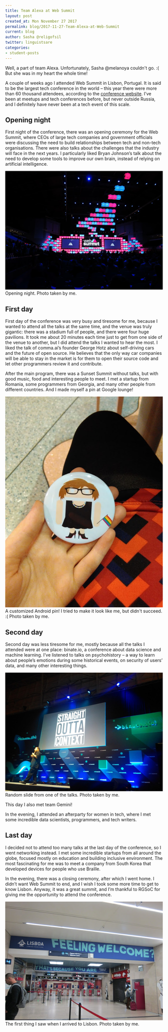 ```yaml
---
title: Team Alexa at Web Summit
layout: post
created_at: Mon November 27 2017
permalink: blog/2017-11-27-Team-Alexa-at-Web-Summit
current: blog
author: Sasha @religofsil
twitter: linguistsare
categories:
- student-posts
---
```


Well, a part of team Alexa. Unfortunately, Sasha @melanoya couldn't go. :(
But she was in my heart the whole time!

A couple of weeks ago I attended Web Summit in Lisbon, Portugal. It is said to be the largest tech conference in the world – this year there were more than 60 thousand attendees, according to the [conference website](https://websummit.com/). I’ve been at meetups and tech conferences before, but never outside Russia, and I definitely have never been at a tech event of this scale.

## Opening night
First night of the conference, there was an opening ceremony for the Web Summit, where CEOs of large tech companies and government officials were discussing the need to build relationships between tech and non-tech organisations. There were also talks about the challenges that the industry will face in the next years. I particularly liked Bryan Johnson’s talk about the need to develop some tools to improve our own brain, instead of relying on artificial intelligence.

<img src="/img/blog/2017/Alexa-opening.JPG" alt="Opening Night">
<div class="image-credits"> Opening night. Photo taken by me. </div>

## First day
First day of the conference was very busy and tiresome for me, because I wanted to attend all the talks at the same time, and the venue was truly gigantic: there was a stadium full of people, and there were four huge pavilions. It took me about 20 minutes each time just to get from one side of the venue to another, but I did attend the talks I wanted to hear the most. I liked the talk of comma.ai’s founder George Hotz about self-driving cars and the future of open source. He believes that the only way car companies will be able to stay in the market is for them to open their source code and let other programmers review it and contribute.

After the main program, there was a Sunset Summit without talks, but with good music, food and interesting people to meet. I met a startup from Romania, some programmers from Georgia, and many other people from different countries. And I made myself a pin at Google lounge!

<img src="/img/blog/2017/Alexa-pin.jpg" alt="Android pin">
<div class="image-credits"> A customized Android pin! I tried to make it look like me, but didn't succeed. :( Photo taken by me. </div>

## Second day
Second day was less tiresome for me, mostly because all the talks I attended were at one place: binate.io, a conference about data science and machine learning. I’ve listened to talks on psychohistory – a way to learn about people’s emotions during some historical events, on security of users’ data, and many other interesting things.

<img src="/img/blog/2017/Alexa-straight-outta-context.jpg" alt="binate.io conference">
<div class="image-credits"> Random slide from one of the talks. Photo taken by me. </div>

This day I also met team Gemini!

In the evening, I attended an afterparty for women in tech, where I met some incredible data scientists, programmers, and tech writers.

## Last day
I decided not to attend too many talks at the last day of the conference, so I went networking instead. I met some incredible startups from all around the globe, focused mostly on education and building inclusive environment. The most fascinating for me was to meet a company from South Korea that developed devices for people who use Braille.

In the evening, there was a closing ceremony, after which I went home. I didn’t want Web Summit to end, and I wish I took some more time to get to know Lisbon. Anyway, it was a great summit, and I’m thankful to RGSoC for giving me the opportunity to attend the conference.

<img src="/img/blog/2017/Alexa-Lisbon.JPG" alt="Lisbon">
<div class="image-credits"> The first thing I saw when I arrived to Lisbon. Photo taken by me. </div>
